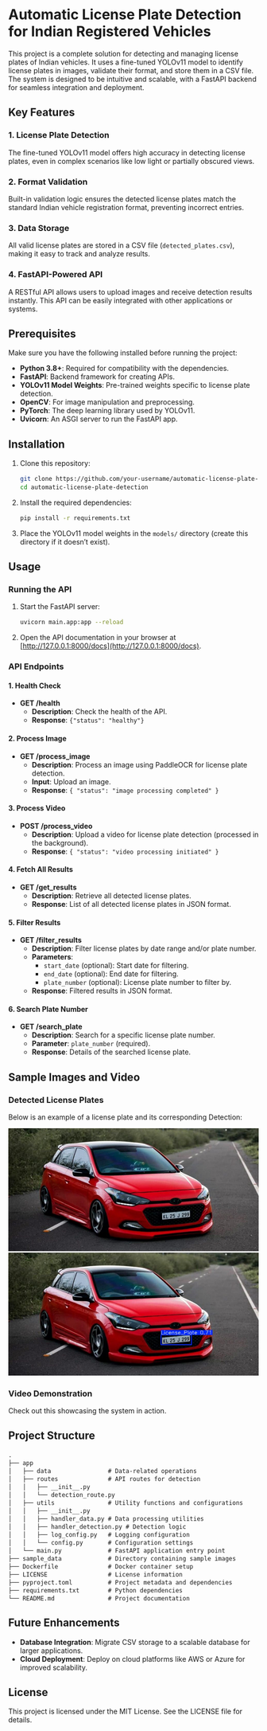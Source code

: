 # Automatic License Plate Detection for Indian Registered Vehicles

This project is a complete solution for detecting and managing license plates of Indian vehicles. It uses a fine-tuned YOLOv11 model to identify license plates in images, validate their format, and store them in a CSV file. The system is designed to be intuitive and scalable, with a FastAPI backend for seamless integration and deployment.

## Key Features

### 1. License Plate Detection
The fine-tuned YOLOv11 model offers high accuracy in detecting license plates, even in complex scenarios like low light or partially obscured views.

### 2. Format Validation
Built-in validation logic ensures the detected license plates match the standard Indian vehicle registration format, preventing incorrect entries.

### 3. Data Storage
All valid license plates are stored in a CSV file (`detected_plates.csv`), making it easy to track and analyze results.

### 4. FastAPI-Powered API
A RESTful API allows users to upload images and receive detection results instantly. This API can be easily integrated with other applications or systems.


## Prerequisites

Make sure you have the following installed before running the project:

- **Python 3.8+**: Required for compatibility with the dependencies.
- **FastAPI**: Backend framework for creating APIs.
- **YOLOv11 Model Weights**: Pre-trained weights specific to license plate detection.
- **OpenCV**: For image manipulation and preprocessing.
- **PyTorch**: The deep learning library used by YOLOv11.
- **Uvicorn**: An ASGI server to run the FastAPI app.

## Installation

1. Clone this repository:
   ```bash
   git clone https://github.com/your-username/automatic-license-plate-detection.git
   cd automatic-license-plate-detection
   ```

2. Install the required dependencies:
   ```bash
   pip install -r requirements.txt
   ```

3. Place the YOLOv11 model weights in the `models/` directory (create this directory if it doesn’t exist).

## Usage

### Running the API

1. Start the FastAPI server:
   ```bash
   uvicorn main.app:app --reload
   ```

2. Open the API documentation in your browser at [http://127.0.0.1:8000/docs](http://127.0.0.1:8000/docs).

### API Endpoints

#### 1. Health Check

- **GET /health**
  - **Description**: Check the health of the API.
  - **Response**: `{"status": "healthy"}`

#### 2. Process Image

- **GET /process\_image**
  - **Description**: Process an image using PaddleOCR for license plate detection.
  - **Input**: Upload an image.
  - **Response**: `{ "status": "image processing completed" }`

#### 3. Process Video

- **POST /process\_video**
  - **Description**: Upload a video for license plate detection (processed in the background).
  - **Response**: `{ "status": "video processing initiated" }`

#### 4. Fetch All Results

- **GET /get\_results**
  - **Description**: Retrieve all detected license plates.
  - **Response**: List of all detected license plates in JSON format.

#### 5. Filter Results

- **GET /filter\_results**
  - **Description**: Filter license plates by date range and/or plate number.
  - **Parameters**:
    - `start_date` (optional): Start date for filtering.
    - `end_date` (optional): End date for filtering.
    - `plate_number` (optional): License plate number to filter by.
  - **Response**: Filtered results in JSON format.

#### 6. Search Plate Number

- **GET /search\_plate**
  - **Description**: Search for a specific license plate number.
  - **Parameter**: `plate_number` (required).
  - **Response**: Details of the searched license plate.




## Sample Images and Video

### Detected License Plates
Below is an example of a license plate and its corresponding Detection:

![Sample Image](sample_data/data/k.jpg) ![](sample_data/result/k.jpg)

### Video Demonstration

Check out this showcasing the system in action.

[](sample_data/result/new_sample.mp4)


## Project Structure

```
.
├── app
│   ├── data                # Data-related operations
│   ├── routes              # API routes for detection
│   │   ├── __init__.py
│   │   └── detection_route.py
│   ├── utils               # Utility functions and configurations
│   │   ├── __init__.py
│   │   ├── handler_data.py # Data processing utilities
│   │   ├── handler_detection.py # Detection logic
│   │   ├── log_config.py   # Logging configuration
│   │   └── config.py       # Configuration settings
│   └── main.py             # FastAPI application entry point
├── sample_data             # Directory containing sample images
├── Dockerfile              # Docker container setup
├── LICENSE                 # License information
├── pyproject.toml          # Project metadata and dependencies
├── requirements.txt        # Python dependencies
└── README.md               # Project documentation
```

## Future Enhancements

- **Database Integration**: Migrate CSV storage to a scalable database for larger applications.
- **Cloud Deployment**: Deploy on cloud platforms like AWS or Azure for improved scalability.

## License

This project is licensed under the MIT License. See the LICENSE file for details.



